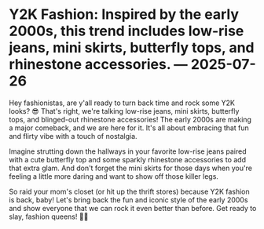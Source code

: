# Y2K Fashion: Inspired by the early 2000s, this trend includes low-rise jeans, mini skirts, butterfly tops, and rhinestone accessories. — 2025-07-26

Hey fashionistas, are y'all ready to turn back time and rock some Y2K looks? 😎 That's right, we're talking low-rise jeans, mini skirts, butterfly tops, and blinged-out rhinestone accessories! The early 2000s are making a major comeback, and we are here for it. It's all about embracing that fun and flirty vibe with a touch of nostalgia.

Imagine strutting down the hallways in your favorite low-rise jeans paired with a cute butterfly top and some sparkly rhinestone accessories to add that extra glam. And don't forget the mini skirts for those days when you're feeling a little more daring and want to show off those killer legs.

So raid your mom's closet (or hit up the thrift stores) because Y2K fashion is back, baby! Let's bring back the fun and iconic style of the early 2000s and show everyone that we can rock it even better than before. Get ready to slay, fashion queens! 💅🔥